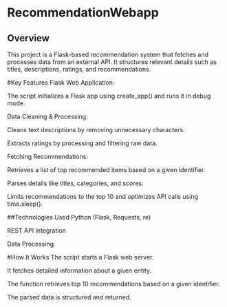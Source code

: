 # RecommendationWebapp

## Overview
This project is a Flask-based recommendation system that fetches and processes data from an external API. It structures relevant details such as titles, descriptions, ratings, and recommendations.

#Key Features
Flask Web Application:

The script initializes a Flask app using create_app() and runs it in debug mode.

Data Cleaning & Processing:

Cleans text descriptions by removing unnecessary characters.

Extracts ratings by processing and filtering raw data.

Fetching Recommendations:

Retrieves a list of top recommended items based on a given identifier.

Parses details like titles, categories, and scores.

Limits recommendations to the top 10 and optimizes API calls using time.sleep().

##Technologies Used
Python (Flask, Requests, re)

REST API Integration

Data Processing

#How It Works
The script starts a Flask web server.

It fetches detailed information about a given entity.

The function retrieves top 10 recommendations based on a given identifier.

The parsed data is structured and returned.




